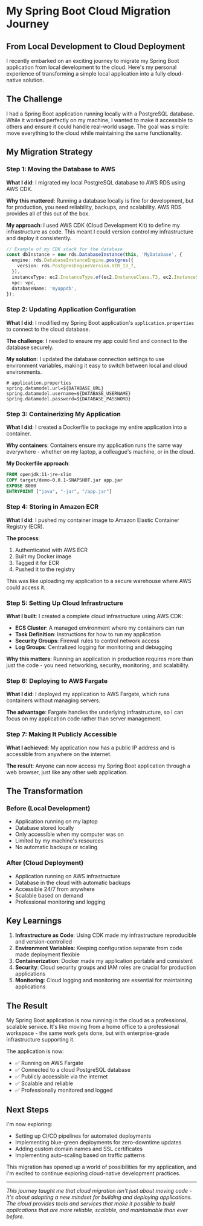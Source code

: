 # My Spring Boot Cloud Migration Journey

## From Local Development to Cloud Deployment

I recently embarked on an exciting journey to migrate my Spring Boot application from local development to the cloud. Here's my personal experience of transforming a simple local application into a fully cloud-native solution.

## The Challenge

I had a Spring Boot application running locally with a PostgreSQL database. While it worked perfectly on my machine, I wanted to make it accessible to others and ensure it could handle real-world usage. The goal was simple: move everything to the cloud while maintaining the same functionality.

## My Migration Strategy

### Step 1: Moving the Database to AWS

**What I did**: I migrated my local PostgreSQL database to AWS RDS using AWS CDK.

**Why this mattered**: Running a database locally is fine for development, but for production, you need reliability, backups, and scalability. AWS RDS provides all of this out of the box.

**My approach**: I used AWS CDK (Cloud Development Kit) to define my infrastructure as code. This meant I could version control my infrastructure and deploy it consistently.

```typescript
// Example of my CDK stack for the database
const dbInstance = new rds.DatabaseInstance(this, 'MyDatabase', {
  engine: rds.DatabaseInstanceEngine.postgres({
    version: rds.PostgresEngineVersion.VER_13_7,
  }),
  instanceType: ec2.InstanceType.of(ec2.InstanceClass.T3, ec2.InstanceSize.MICRO),
  vpc: vpc,
  databaseName: 'myappdb',
});
```

### Step 2: Updating Application Configuration

**What I did**: I modified my Spring Boot application's `application.properties` to connect to the cloud database.

**The challenge**: I needed to ensure my app could find and connect to the database securely.

**My solution**: I updated the database connection settings to use environment variables, making it easy to switch between local and cloud environments.

```properties
# application.properties
spring.datamodel.url=${DATABASE_URL}
spring.datamodel.username=${DATABASE_USERNAME}
spring.datamodel.password=${DATABASE_PASSWORD}
```

### Step 3: Containerizing My Application

**What I did**: I created a Dockerfile to package my entire application into a container.

**Why containers**: Containers ensure my application runs the same way everywhere - whether on my laptop, a colleague's machine, or in the cloud.

**My Dockerfile approach**:
```dockerfile
FROM openjdk:11-jre-slim
COPY target/demo-0.0.1-SNAPSHOT.jar app.jar
EXPOSE 8080
ENTRYPOINT ["java", "-jar", "/app.jar"]
```

### Step 4: Storing in Amazon ECR

**What I did**: I pushed my container image to Amazon Elastic Container Registry (ECR).

**The process**: 
1. Authenticated with AWS ECR
2. Built my Docker image
3. Tagged it for ECR
4. Pushed it to the registry

This was like uploading my application to a secure warehouse where AWS could access it.

### Step 5: Setting Up Cloud Infrastructure

**What I built**: I created a complete cloud infrastructure using AWS CDK:

- **ECS Cluster**: A managed environment where my containers can run
- **Task Definition**: Instructions for how to run my application
- **Security Groups**: Firewall rules to control network access
- **Log Groups**: Centralized logging for monitoring and debugging

**Why this matters**: Running an application in production requires more than just the code - you need networking, security, monitoring, and scalability.

### Step 6: Deploying to AWS Fargate

**What I did**: I deployed my application to AWS Fargate, which runs containers without managing servers.

**The advantage**: Fargate handles the underlying infrastructure, so I can focus on my application code rather than server management.

### Step 7: Making It Publicly Accessible

**What I achieved**: My application now has a public IP address and is accessible from anywhere on the internet.

**The result**: Anyone can now access my Spring Boot application through a web browser, just like any other web application.

## The Transformation

### Before (Local Development)
- Application running on my laptop
- Database stored locally
- Only accessible when my computer was on
- Limited by my machine's resources
- No automatic backups or scaling

### After (Cloud Deployment)
- Application running on AWS infrastructure
- Database in the cloud with automatic backups
- Accessible 24/7 from anywhere
- Scalable based on demand
- Professional monitoring and logging

## Key Learnings

1. **Infrastructure as Code**: Using CDK made my infrastructure reproducible and version-controlled
2. **Environment Variables**: Keeping configuration separate from code made deployment flexible
3. **Containerization**: Docker made my application portable and consistent
4. **Security**: Cloud security groups and IAM roles are crucial for production applications
5. **Monitoring**: Cloud logging and monitoring are essential for maintaining applications

## The Result

My Spring Boot application is now running in the cloud as a professional, scalable service. It's like moving from a home office to a professional workspace - the same work gets done, but with enterprise-grade infrastructure supporting it.

The application is now:
- ✅ Running on AWS Fargate
- ✅ Connected to a cloud PostgreSQL database
- ✅ Publicly accessible via the internet
- ✅ Scalable and reliable
- ✅ Professionally monitored and logged

## Next Steps

I'm now exploring:
- Setting up CI/CD pipelines for automated deployments
- Implementing blue-green deployments for zero-downtime updates
- Adding custom domain names and SSL certificates
- Implementing auto-scaling based on traffic patterns

This migration has opened up a world of possibilities for my application, and I'm excited to continue exploring cloud-native development practices.

---

*This journey taught me that cloud migration isn't just about moving code - it's about adopting a new mindset for building and deploying applications. The cloud provides tools and services that make it possible to build applications that are more reliable, scalable, and maintainable than ever before.* 